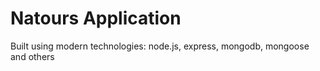 # Natours Application

Built using modern technologies: node.js, express, mongodb, mongoose and others